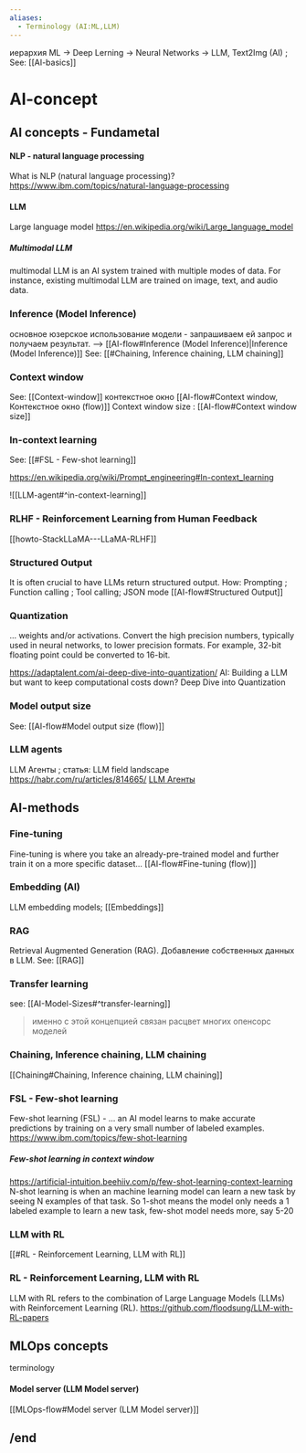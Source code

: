 ```yaml
---
aliases:
  - Terminology (AI:ML,LLM)
---
```


иерархия
ML -> Deep Lerning -> Neural Networks -> LLM, Text2Img  (AI) ; See: [[AI-basics]]

# AI-concept
## AI concepts - Fundametal 

#### NLP - natural language processing 
What is NLP (natural language processing)?
https://www.ibm.com/topics/natural-language-processing

#### LLM
Large language model  https://en.wikipedia.org/wiki/Large_language_model
##### Multimodal LLM
multimodal LLM is an AI system trained with multiple modes of data. For instance, existing multimodal LLM are trained on image, text, and audio data.

### Inference (Model Inference)
основное юзерское использование модели - запрашиваем ей запрос и получаем результат. --> [[AI-flow#Inference (Model Inference)|Inference (Model Inference)]]
See: [[#Chaining, Inference chaining, LLM chaining]]

### Context window
See: [[Context-window]]
контекстное окно
[[AI-flow#Context window, Контекстное окно (flow)]]
Context window size : 
[[AI-flow#Context window size]]

### In-context learning
See: [[#FSL - Few-shot learning]]

https://en.wikipedia.org/wiki/Prompt_engineering#In-context_learning

![[LLM-agent#^in-context-learning]]


### RLHF - Reinforcement Learning from Human Feedback
[[howto-StackLLaMA---LLaMA-RLHF]]

### Structured Output
It is often crucial to have LLMs return structured output. 
How: Prompting ; Function calling ; Tool calling; JSON mode
[[AI-flow#Structured Output]]


### Quantization
... weights and/or activations. Convert the high precision numbers, typically used in neural networks, to lower precision formats. For example, 32-bit floating point could be converted to 16-bit.

https://adaptalent.com/ai-deep-dive-into-quantization/
AI: Building a LLM but want to keep computational costs down? Deep Dive into Quantization

### Model output size
See: [[AI-flow#Model output size (flow)]]

### LLM agents
LLM Агенты ; статья: LLM field landscape  https://habr.com/ru/articles/814665/
[LLM Агенты](https://habr.com/ru/articles/814665/#:~:text=%D1%8F%20%D0%BF%D0%BE%D1%81%D1%82%D0%B0%D1%80%D0%B0%D1%8E%D1%81%D1%8C%20%D0%B7%D0%B0%D1%85%D0%B2%D0%B0%D1%82%D0%B8%D1%82%D1%8C.-,LLM%20%D0%90%D0%B3%D0%B5%D0%BD%D1%82%D1%8B,-%D0%9C%D0%BE%D1%91%20%D0%B2%D0%BE%D0%BB%D1%8C%D0%BD%D0%BE%D0%B5%20%D0%BE%D0%BF%D1%80%D0%B5%D0%B4%D0%B5%D0%BB%D0%B5%D0%BD%D0%B8%D0%B5)


## AI-methods

### Fine-tuning
Fine-tuning is where you take an already-pre-trained model and further train it on a more specific dataset...  [[AI-flow#Fine-tuning (flow)]]


### Embedding (AI)
LLM embedding models;  [[Embeddings]]

### RAG 
Retrieval Augmented Generation (RAG). Добавление собственных данных в LLM. See: [[RAG]]

### Transfer learning
see: [[AI-Model-Sizes#^transfer-learning]]
> именно с этой концепцией связан расцвет многих опенсорс моделей


### Chaining, Inference chaining, LLM chaining
[[Chaining#Chaining, Inference chaining, LLM chaining]]

### FSL - Few-shot learning
Few-shot learning (FSL) - ... an AI model learns to make accurate predictions by training on a very small number of labeled examples. https://www.ibm.com/topics/few-shot-learning

##### Few-shot learning in context window
https://artificial-intuition.beehiiv.com/p/few-shot-learning-context-learning
N-shot learning is when an machine learning model can learn a new task by seeing N examples of that task. So 1-shot means the model only needs a 1 labeled example to learn a new task, few-shot model needs more, say 5-20




### LLM with RL
[[#RL - Reinforcement Learning, LLM with RL]]
### RL - Reinforcement Learning, LLM with RL
LLM with RL refers to the combination of Large Language Models (LLMs) with Reinforcement Learning (RL). 
https://github.com/floodsung/LLM-with-RL-papers

## MLOps concepts
terminology
#### Model server (LLM Model server)
[[MLOps-flow#Model server (LLM Model server)]]


## /end